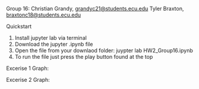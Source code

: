 Group 16: Christian Grandy, grandyc21@students.ecu.edu Tyler Braxton, braxtonc18@students.ecu.edu

Quickstart

1. Install jupyter lab via terminal
2. Download the jupyter .ipynb file
3. Open the file from your downlaod folder: juypter lab HW2_Group16.ipynb
4. To run the file just press the play button found at the top

Excerise 1 Graph:

Excerise 2 Graph: 
